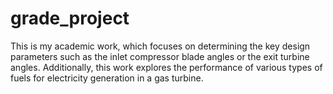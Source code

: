 # grade_project
This is my academic work, which focuses on determining the key design parameters such as the inlet compressor blade angles or the exit turbine angles. Additionally, this work explores the performance of various types of fuels for electricity generation in a gas turbine.
